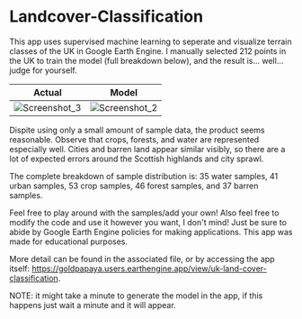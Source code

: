 # Landcover-Classification
This app uses supervised machine learning to seperate and visualize terrain classes of the UK in Google Earth Engine. 
I manually selected 212 points in the UK to train the model (full breakdown below), and the result is... well... judge for yourself.

<div align="center">
  
Actual             |  Model
:-------------------------:|:-------------------------:
![Screenshot_3](https://user-images.githubusercontent.com/93890310/211421713-4515eaa9-7154-4810-b407-7e23d608c338.png)  |  ![Screenshot_2](https://user-images.githubusercontent.com/93890310/211421702-d31d4ea9-7535-4f59-9db2-17c8626d67c8.png)
  
</div>

Dispite using only a small amount of sample data, the product seems reasonable. Observe that crops, forests, and water are represented
especially well. Cities and barren land appear similar visibly, so there are a lot of expected errors around the Scottish 
highlands and city sprawl.

The complete breakdown of sample distribution is:
35 water samples,
41 urban samples,
53 crop samples,
46 forest samples,
and 37 barren samples.

Feel free to play around with the samples/add your own! Also feel free to modify the code and use it however you want, I don't mind! Just be sure to abide by Google Earth Engine policies for making applications. This app was made for educational purposes.

More detail can be found in the associated file, or by accessing the app itself: https://goldpapaya.users.earthengine.app/view/uk-land-cover-classification.

NOTE: it might take a minute to generate the model in the app, if this happens just wait a minute and it will appear.
